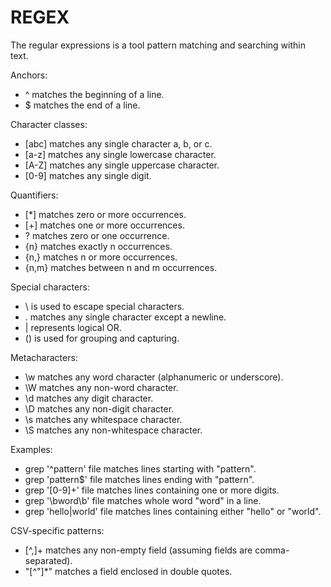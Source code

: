# REGEX

The regular expressions is a tool pattern matching and searching within text.

Anchors:

- ^ matches the beginning of a line.
- $ matches the end of a line.

Character classes:

- [abc] matches any single character a, b, or c.
- [a-z] matches any single lowercase character.
- [A-Z] matches any single uppercase character.
- [0-9] matches any single digit.

Quantifiers:

- [*] matches zero or more occurrences.
- [+] matches one or more occurrences.
- ? matches zero or one occurrence.
- {n} matches exactly n occurrences.
- {n,} matches n or more occurrences.
- {n,m} matches between n and m occurrences.

Special characters:

- \ is used to escape special characters.
- . matches any single character except a newline.
- | represents logical OR.
- () is used for grouping and capturing.

Metacharacters:

- \w matches any word character (alphanumeric or underscore).
- \W matches any non-word character.
- \d matches any digit character.
- \D matches any non-digit character.
- \s matches any whitespace character.
- \S matches any non-whitespace character.

Examples:

- grep '^pattern' file matches lines starting with "pattern".
- grep 'pattern$' file matches lines ending with "pattern".
- grep '[0-9]+' file matches lines containing one or more digits.
- grep '\bword\b' file matches whole word "word" in a line.
- grep 'hello\|world' file matches lines containing either "hello" or "world".

CSV-specific patterns:

- [^,]+ matches any non-empty field (assuming fields are comma-separated).
- "[^"]*" matches a field enclosed in double quotes.
